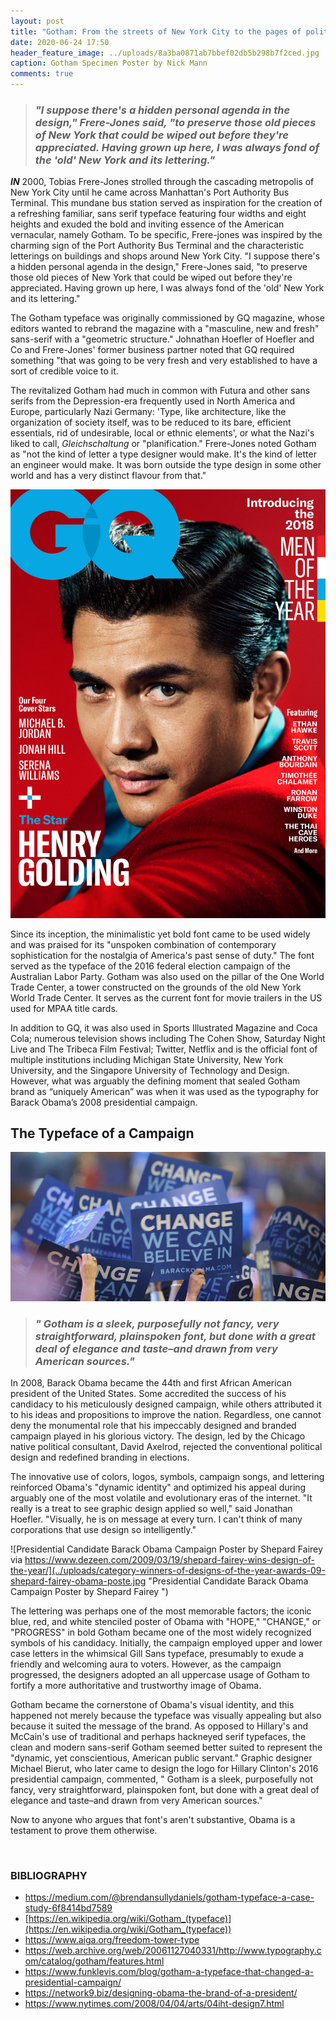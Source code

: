 ```yaml
---
layout: post
title: "Gotham: From the streets of New York City to the pages of political history"
date: 2020-06-24 17:50
header_feature_image: ../uploads/8a3ba0871ab7bbef02db5b298b7f2ced.jpg
caption: Gotham Specimen Poster by Nick Mann
comments: true
---
```

> ### *"I suppose there's a hidden personal agenda in the design," Frere-Jones said, "to preserve those old pieces of New York that could be wiped out before they're appreciated. Having grown up here, I was always fond of the 'old' New York and its lettering."*

***IN*** 2000, Tobias Frere-Jones strolled through the cascading metropolis of New York City until he came across Manhattan's Port Authority Bus Terminal. This mundane bus station served as inspiration for the creation of a refreshing familiar, sans serif typeface featuring four widths and eight heights and exuded the bold and inviting essence of the American vernacular, namely Gotham. To be specific, Frere-jones was inspired by the charming sign of the Port Authority Bus Terminal and the characteristic letterings on buildings and shops around New York City. "I suppose there's a hidden personal agenda in the design," Frere-Jones said, "to preserve those old pieces of New York that could be wiped out before they're appreciated. Having grown up here, I was always fond of the 'old' New York and its lettering."

The Gotham typeface was originally commissioned by GQ magazine, whose editors wanted to rebrand the magazine with a "masculine, new and fresh" sans-serif with a "geometric structure." Johnathan Hoefler of Hoefler and Co and Frere-Jones' former business partner noted that GQ required something "that was going to be very fresh and very established to have a sort of credible voice to it.

The revitalized Gotham had much in common with Futura and other sans serifs from the Depression-era frequently used in North America and Europe, particularly Nazi Germany: 'Type, like architecture, like the organization of society itself, was to be reduced to its bare, efficient essentials, rid of undesirable, local or ethnic elements', or what the Nazi's liked to call, *Gleichschaltung* or "planification." Frere-Jones noted Gotham as "not the kind of letter a type designer would make. It's the kind of letter an engineer would make. It was born outside the type design in some other world and has a very distinct flavour from that."

![Henry Golding on the cover of GQ Magazine, Photographed by PARI DUKOVIC](../uploads/henry-2520golding-2520cover-gq-december-120118-01.jpg "Henry Golding on the cover of GQ Magazine")

Since its inception, the minimalistic yet bold font came to be used widely and was praised for its "unspoken combination of contemporary sophistication for the nostalgia of America's past sense of duty." The font served as the typeface of the 2016 federal election campaign of the Australian Labor Party. Gotham was also used on the pillar of the One World Trade Center, a tower constructed on the grounds of the old New York World Trade Center. It serves as the current font for movie trailers in the US used for MPAA title cards. 

In addition to GQ, it was also used in Sports Illustrated Magazine and Coca Cola; numerous television shows including The Cohen Show, Saturday Night Live and The Tribeca Film Festival; Twitter, Netflix and is the official font of multiple institutions including Michigan State University, New York University, and the Singapore University of Technology and Design. However, what was arguably the defining moment that sealed Gotham brand as “uniquely American” was when it was used as the typography for Barack Obama’s 2008 presidential campaign.

## The Typeface of a Campaign

![Signs crowd the floor at the Democratic National Convention 2008 at the Pepsi Center in Denver, Colorado, on August 25, 2008. AFP PHOTO Robyn BECK (Photo credit should read ROBYN BECK/AFP via Getty Images)](../uploads/82549130_custom-be96fdf9455316dae301138e2d59d09494655c17-s800-c85.jpg "Signs crowd the floor at the Democratic National Convention 2008 at the Pepsi Center in Denver, Colorado, on August 25, 2008.  AFP PHOTO Robyn BECK (Photo credit should read ROBYN BECK/AFP via Getty Images")

> ### *" Gotham is a sleek, purposefully not fancy, very straightforward, plainspoken font, but done with a great deal of elegance and taste–and drawn from very American sources."*

In 2008, Barack Obama became the 44th and first African American president of the United States. Some accredited the success of his candidacy to his meticulously designed campaign, while others attributed it to his ideas and propositions to improve the nation. Regardless, one cannot deny the monumental role that his impeccably designed and branded campaign played in his glorious victory. The design, led by the Chicago native political consultant, David Axelrod, rejected the conventional political design and redefined branding in elections.

The innovative use of colors, logos, symbols, campaign songs, and lettering reinforced Obama's "dynamic identity" and optimized his appeal during arguably one of the most volatile and evolutionary eras of the internet. "It really is a treat to see graphic design applied so well," said Jonathan Hoefler. "Visually, he is on message at every turn. I can't think of many corporations that use design so intelligently."

![Presidential Candidate Barack Obama Campaign Poster by Shepard Fairey via https://www.dezeen.com/2009/03/19/shepard-fairey-wins-design-of-the-year/](../uploads/category-winners-of-designs-of-the-year-awards-09-shepard-fairey-obama-poste.jpg "Presidential Candidate Barack Obama Campaign Poster by Shepard Fairey ")

The lettering was perhaps one of the most memorable factors; the iconic blue, red, and white stenciled poster of Obama with "HOPE," "CHANGE," or "PROGRESS" in bold Gotham became one of the most widely recognized symbols of his candidacy. Initially, the campaign employed upper and lower case letters in the whimsical Gill Sans typeface, presumably to exude a friendly and welcoming aura to voters. However, as the campaign progressed, the designers adopted an all uppercase usage of Gotham to fortify a more authoritative and trustworthy image of Obama.

Gotham became the cornerstone of Obama's visual identity, and this happened not merely because the typeface was visually appealing but also because it suited the message of the brand. As opposed to Hillary's and McCain's use of traditional and perhaps hackneyed serif typefaces, the clean and modern sans-serif Gotham seemed better suited to represent the "dynamic, yet conscientious, American public servant." Graphic designer Michael Bierut, who later came to design the logo for Hillary Clinton's 2016 presidential campaign, commented, " Gotham is a sleek, purposefully not fancy, very straightforward, plainspoken font, but done with a great deal of elegance and taste–and drawn from very American sources."

Now to anyone who argues that font's aren't substantive, Obama is a testament to prove them otherwise.

![]()

### BIBLIOGRAPHY

* <https://medium.com/@brendansullydaniels/gotham-typeface-a-case-study-6f8414bd7589>
* [https://en.wikipedia.org/wiki/Gotham_(typeface)](https://en.wikipedia.org/wiki/Gotham_(typeface))
* <https://www.aiga.org/freedom-tower-type>
* <https://web.archive.org/web/20061127040331/http://www.typography.com/catalog/gotham/features.html>
* <https://www.funklevis.com/blog/gotham-a-typeface-that-changed-a-presidential-campaign/>
* <https://network9.biz/designing-obama-the-brand-of-a-president/>
* <https://www.nytimes.com/2008/04/04/arts/04iht-design7.html>
